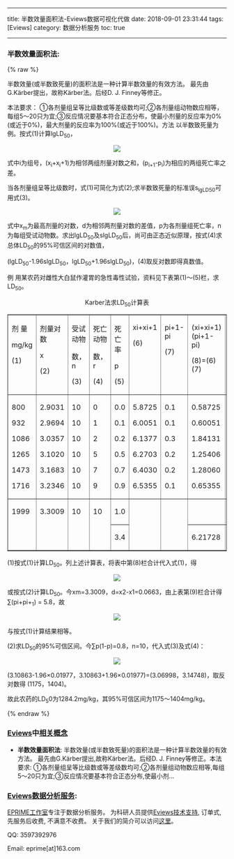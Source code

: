 
---
title: 半数效量面积法-Eviews数据可视化代做
date: 2018-09-01 23:31:44
tags: [Eviews]
category: 数据分析服务
toc: true

---



<span></span>
<!-- more -->



### 半数效量面积法:

{% raw %}
<div class="p1">半数效量(或半数致死量)的面积法是一种计算半数效量的有效方法。 最先由G.Kärber提出，故称Kärber法。后经D. J. Finney等修正。
<p>本法要求： ①各剂量组呈等比级数或等差级数均可;②各剂量组动物数应相等，每组5～20只为宜;③反应情况要基本符合正态分布，使最小剂量的反应率为0%(或近于0%)，最大剂量的反应率为100%(或近于100%)。方法 以半数致死量为例。按式(1)计算lgLD<sub>50</sub>，</p><p align="center"><img imgpath="/CRFDPIC/R200612059/R200612059.0203.1.png" align="absmiddle" src="/CRFDPIC/R200612059/R200612059.0203.1.gif"></p>
式中i为组号，(x<sub>i</sub>+x<sub>i</sub>+1)为相邻两组剂量对数之和，(p<sub>i+1</sub>-p<sub>i</sub>)为相应的两组死亡率之差。
<p>当各剂量组呈等比级数时，式(1)可简化为式(2);求半数致死量的标准误s<sub>lgLD</sub><sub>50</sub>可用式(3)。</p><p align="center"><img imgpath="/CRFDPIC/R200612059/R200612059.0203.4.png" align="absmiddle" src="/CRFDPIC/R200612059/R200612059.0203.4.gif"></p>
式中x<sub>m</sub>为最高剂量的对数，d为相邻两剂量对数的差值，p为各剂量组死亡率，n为每组受试动物数。求出lgLD<sub>50</sub>及slgLD<sub>50</sub>后，尚可由正态近似原理，按式(4)求总体LD<sub>50</sub>的95%可信区间的对数值，
<p>(lgLD<sub>50</sub>-1.96slgLD<sub>50</sub>，lgLD<sub>50</sub>+1.96slgLD<sub>50</sub>)，(4)取反对数即得真数值。
</p><p>例 用某农药对雌性大白鼠作灌胃的急性毒性试验，资料见下表第(1)～(5)栏，求LD<sub>50</sub>。
</p><p></p><p align="center">Karber法求LD<sub>50</sub>计算表</p>
<p></p><p align="center"></p><div class="dtable"><table imgpath="/CRFDPIC/R200612059/R200612059.0203.7.png" class="viewtb" border="1"><tr valign="top"><td class="viewtd">
剂 量<br>
mg/kg<br>
(1)</td><td class="viewtd">
剂量对数<br>
x<br>
(2)</td><td class="viewtd">
受试动物<br>
数，n<br>
(3)</td><td class="viewtd">
死亡动物<br>
数，r<br>
(4)</td><td class="viewtd">
死亡率<br>
p<br>
(5)</td><td class="viewtd">
xi+xi+1<br>
(6)</td><td class="viewtd">
pi+1-pi<br>
(7)</td><td class="viewtd">
(xi+xi+1)(pi+1-pi)<br>
(8)=(6)(7)</td><td class="viewtd">
pi+pi+1<br>
(9)</td></tr><tr valign="top"><td class="viewtd">
800<br>
932<br>
1086<br>
1265<br>
1473<br>
1716</td><td class="viewtd">
2.9031<br>
2.9694<br>
3.0357<br>
3.1020<br>
3.1683<br>
3.2346</td><td class="viewtd">
10<br>
10<br>
10<br>
10<br>
10<br>
10</td><td class="viewtd">
0<br>
1<br>
2<br>
5<br>
7<br>
9</td><td class="viewtd">
0.0<br>
0.1<br>
0.2<br>
0.5<br>
0.7<br>
0.9</td><td class="viewtd">
5.8725<br>
6.0051<br>
6.1377<br>
6.2703<br>
6.4030<br>
6.5355</td><td class="viewtd">
0.1<br>
0.1<br>
0.3<br>
0.2<br>
0.2<br>
0.1</td><td class="viewtd">
0.58725<br>
0.60051<br>
1.84131<br>
1.25406<br>
1.28060<br>
0.65355</td><td class="viewtd">
0.1<br>
0.3<br>
0.7<br>
1.2<br>
1.6<br>
1.9</td></tr><tr valign="top"><td class="viewtd" rowspan="2">
1999</td><td class="viewtd" rowspan="2">
3.3009</td><td class="viewtd" rowspan="2">
10</td><td class="viewtd" rowspan="2">
10</td><td class="viewtd">
1.0</td><td class="viewtd" rowspan="2">　</td><td class="viewtd" rowspan="2">　</td><td class="viewtd">　</td><td class="viewtd">　</td></tr><tr valign="top"><td class="viewtd">
3.4</td><td class="viewtd">
6.21728</td><td class="viewtd">
5.8</td></tr></table></div>
<p>(1)按式(1)计算LD<sub>50</sub>。列上述计算表，将表中第(8)栏合计代入式(1)，得</p><p align="center"><img imgpath="/CRFDPIC/R200612059/R200612059.0203.9.png" align="absmiddle" src="/CRFDPIC/R200612059/R200612059.0203.9.gif"></p>
<p>或按式(2)计算LD<sub>50</sub>。今xm=3.3009，d=x2-x1=0.0663，由上表第(9)栏合计得∑(pi+pi+<sub>1</sub>) = 5.8，故</p><p align="center"><img imgpath="/CRFDPIC/R200612059/R200612059.0203.11.png" align="absmiddle" src="/CRFDPIC/R200612059/R200612059.0203.11.gif"></p>
<p>与按式(1)计算结果相等。
</p><p>(2)求LD<sub>50</sub>的95%可信区间。今∑p(1-p)=0.8，n=10，代入式(3)及式(4)：</p><p align="center"><img imgpath="/CRFDPIC/R200612059/R200612059.0203.13.png" align="absmiddle" src="/CRFDPIC/R200612059/R200612059.0203.13.gif"></p>
<p>(3.10863-1.96×0.01977，3.10863+1.96×0.01977)=(3.06998，3.14748)，取反对数得 (1175，1404)。
</p><p>故此农药的LD<sub>5</sub>0为1284.2mg/kg，其95%可信区间为1175～1404mg/kg。</p></div>
{% endraw %}



### [Eviews](/tags/Eviews/)中[相关概念](/categories/数据分析服务)

- **半数效量面积法**: 半数效量(或半数致死量)的面积法是一种计算半数效量的有效方法。 最先由G.Kärber提出,故称Kärber法。后经D. J. Finney等修正。本法要求: ①各剂量组呈等比级数或等差级数均可;②各剂量组动物数应相等,每组5～20只为宜;③反应情况要基本符合正态分布,使最小剂...




### [Eviews](/tags/Eviews/)[数据分析服务](/categories/数据分析服务/):
[EPRIME工作室](http://eprime.cn/)专注于数据分析服务。
为科研人员提供[Eviews技术支持](http://eprime.cn/2018/08/18/EPRIME工作室Eviews代做服务详情/), 订单式, 先服务后收费, 不满意不收费。
关于我们的简介可以访问[这里](http://eprime.cn/2018/08/17/关于EPRIME工作室/)。

QQ: 3597392976

Email: eprime[at]163.com


